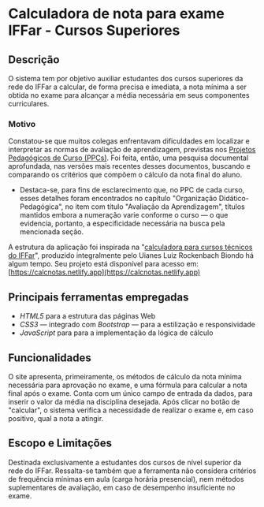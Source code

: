 # Calculadora de nota para exame IFFar - Cursos Superiores
## **Descrição**
O sistema tem por objetivo auxiliar estudantes dos cursos superiores da rede do IFFar a calcular, de forma precisa e imediata, a nota mínima a ser obtida no exame para alcançar a média necessária em seus componentes curriculares.
### **Motivo**
Constatou-se que muitos colegas enfrentavam dificuldades em localizar e interpretar as normas de avaliação de aprendizagem, previstas nos [Projetos Pedagógicos de Curso (PPCs)](https://www.iffarroupilha.edu.br/projeto-pedag%C3%B3gico-de-curso).
Foi feita, então, uma pesquisa documental aprofundada, nas versões mais recentes desses documentos, buscando e comparando os critérios que compõem o cálculo da nota final do aluno.
* Destaca-se, para fins de esclarecimento que, no PPC de cada curso, esses detalhes foram encontrados no capítulo "Organização Didático-Pedagógica", no item com título "Avaliação da Aprendizagem", títulos mantidos embora a numeração varie conforme o curso — o que evidencia, portanto, a especificidade necessária na busca pela mencionada seção.

A estrutura da aplicação foi inspirada na "[calculadora para cursos técnicos do IFFar](https://github.com/Uianes/calculadoraExame)", produzido integralmente pelo Uianes Luiz Rockenbach Biondo há algum tempo. Seu projeto está disponível para acesso em: [https://calcnotas.netlify.app](https://calcnotas.netlify.app)

## **Principais ferramentas empregadas**
* *HTML5* para a estrutura das páginas Web
* *CSS3* — integrado com *Bootstrap* — para a estilização e responsividade
* *JavaScript* para para a implementação da lógica de cálculo

## **Funcionalidades**
O site apresenta, primeiramente, os métodos de cálculo da nota mínima necessária para aprovação no exame, e uma fórmula para calcular a nota final após o exame.
Conta com um único campo de entrada da dados, para inserir o valor da média na disciplina desejada. Após clicar no botão de "calcular", o sistema verifica a necessidade de realizar o exame e, em caso positivo, qual a nota a atingir.

## **Escopo e Limitações**
Destinada exclusivamente a estudantes dos cursos de nível superior da rede do IFFar. Ressalta-se também que a ferramenta não considera critérios de frequência mínimas em aula (carga horária presencial), nem métodos suplementares de avaliação, em caso de desempenho insuficiente no exame.
